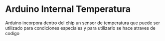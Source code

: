 # Arduino Internal Temperatura

Arduino incorpora dentro del chip un sensor de temperatura que puede ser utilizado para condiciones especiales y para utilizarlo se hace atraves de codigo
